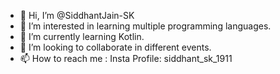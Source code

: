 - 👋 Hi, I’m @SiddhantJain-SK
- 👀 I’m interested in learning multiple programming languages.
- 🌱 I’m currently learning Kotlin.
- 💞️ I’m looking to collaborate in different events.
- 📫 How to reach me : Insta Profile: siddhant_sk_1911

<!---
SiddhantJain-SK/SiddhantJain-SK is a ✨ special ✨ repository because its `README.md` (this file) appears on your GitHub profile.
You can click the Preview link to take a look at your changes.
--->
